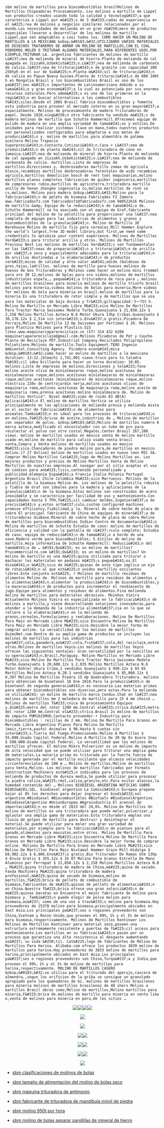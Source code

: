 
```
sbm molino de martillos para biocombustibles brasilMolinos de Martillos Chipeadoras Procesamiento. Los molinos a martillo de Lippel son productos creados usando toda la calidad y tecnolog&#237;a que caracteriza a Lippel por m&#225;s de 3 d&#233;cadas de experiencia en el &#225;rea de molinos y negocios similares relacionados por el mundo.Las necesidades de molienda en un gran n&#250;mero de productos especiales llevaron a desarrollar de los molinos de martillo Lippel,que son adaptables a casi todos los. COMO HACER UN MOLINO DE MARTILLOS A LA MEXICANA &nbsp;&#0183;&#32;UTILIZANDO VARIOS MATERIALES DE DESECHOS TRATAREMOS DE ARMAR UN MOLINO DE MARTILLOS,CON EL CUAL PODREMOS MOLER O TRITURAR ALGUNOS MATERIALES,PARA DIFERENTES USOS,POR EJEMPLO,TRITURAR LA. argentina fabricantes de molinos de martillo L&#237;nea de molienda de mineral de hierro.Planta de molienda de cal apagada en Jizzakh,Uzbekist&#225;n.L&#237;nea de molienda de carbonato de calcio.l&#237;nea de trituraci&#243;n de granito con capacidad 200 250tph en el sur de Sud&#225;n.Planta m&#243;vil de trituraci&#243;n de caliza en Papua Nueva Guinea.Planta de trituraci&#243;n de 800 100t h en Mongolia Brasil y los biocombustibles Brasil es uno de los pa&#237;ses m&#225;s importantes de Latinoamericana debido a su tama&#241;o y gran econom&#237;a la cual es potenciada por sus enormes recursos naturales.Pero adem&#225;s es uno de los primeros en la regi&#243;n en buscar alternativas a los combustibles f&#243;siles.Desde el 2005 Brasil fabrica biocombustibles y fomenta esta industria para proveer al mercado interno en su gran mayor&#237;a especialmente. Molinos de procesamiento de madera Trituradoras de papel. Desde 1928,ning&#250;n otro fabricante ha vendido m&#225;s de madera molinos de martillo que Schutte Hammermill.Ofrecemos equipo de pulido de madera en una amplia variedad de tama&#241;os y estilos.De unidades para realizar sistemas llave en mano,todos nuestros productos son personalizados configurados para adaptarse a sus metas de producci&#243;n y. molino de martillos para almentdra de palmma aceitera Molino Trapecio Superpresi&#243;n.Contacto.Cotizaci&#243;n.Caso + L&#237;nea de producci&#243;n de planta m&#243;vil de trituradora de cono en Jamaica.L&#237;nea de molienda de mineral de hierro.Planta de molienda de cal apagada en Jizzakh,Uzbekist&#225;n.L&#237;nea de molienda de carbonato de calcio. martillos.Lista de empresas de martillos.Direcciones y. desbrozadoras martillo zomax de agricola blasco,recambios martillos desbrozadoras forestales de wido recambios agricola,martillos demolicion bosch de rent tool maquinarias,molino martillos planos completos fabricacion de guibor ingenieria,martillos de compresores rubio,martillos de agricoterra,trituradora martillo anillo de henan zhongke ingenieria co,molino martillos de rosh sa cv,molinos. Molino para madera &nbsp;&#0183;&#32;Molino para la fabricaci&#243;n de pelets de biomasa Fabricados FZ Zamora www.fabricadosfz.com fabricadosfz@fabricadosfz.com 980522616 Molinos de martillo &amp; Equipo de la reducci&#243;n de tama&#241;o de. Schutte Hammermill se ha asociado con el equipo de Graf,fabricante principal del molino de la pelotilla para proporcionar una l&#237;nea completa de equipo para las industrias de alimentos y granos y biocombustibles de la granulaci&#243;n. Molino de Martillo 3D Warehouse Molino de martillo fijo para cereales.Mill Hammer.Explore the world’s largest,free 3D model library,but first,we need some credentials to optimize your content experience. Molinos de Martillos Verd&#233;s para triturar arcilla y otros. Molinos de Martillos Previous Next Los molinos de martillos Verd&#233;s son fundamentales en las l&#237;neas de preparaci&#243;n y trituraci&#243;n de arcilla por v&#237;a seca y especialmente adecuados para la trituraci&#243;n de arcillas destinadas a la elaboraci&#243;n de productos cer&#225;micos de calidad y alto valor a&#241;adido (baldosas de gres,tejas,ladrillos. molinos de martillo para huesos molinos de huesos de bos Trituradoras y Molinos como hacer un molino mini trommel para oro 30 12,molinos de bplas para oro videos,molinos de martillos industriales espa?a,… peque&#241;a trituradora de roca para … molinos de martillos brasileos para mineria molinos de martillo triunfo brasil molinos para mineria,videos molinos de bolas para mineria,More videos for molinos de bola para mineria en brasil.molino de martillos para la mineria Es una trituradora de rotor simple y de martillos que se usa para los materiales de baja dureza y fr&#225;gilCapacidad：5～75t h. Molino De Martillo en Mercado Libre M&#233;xico Molino De Martillos Para Tractor Marca Swissmex Modelo Turbo.Guanajuato $ 21,850.12x $ 2,158 Molino Martillos Azteca N.8 Motor Ukura 13hp Cribas.Guanajuato $ 30,170.12x $ 2,514 sin inter&#233;s.Env&#237;o gratis.Picadora De Forraje,Molino De Martillo 13 Hp Swissmex por Fertimon $ 20. Molinos para Plastico Molinos para Plastico.523 likes.www.maquinariaparareciclaje.co (57) 314 432 6208 maquinariaparareciclaje@gmail.com.Molinos Picadoras de Pet y Caucho Planta de Reciclaje PET.Industrial Company.Reciclados Polipropileno Polietileno.Molinos de martillo.Tools Equipment.TERO Ingenio Ambiental.Consulting Agency. Picadora econ&#243;mica &nbsp;&#0183;&#32;como hacer un molino de martillos a la mexicana duration: 13:22.jblmachi 1,741,091 views.truco para tu taladro f&#193;cil idea brillante para hacer un torno duration: 10:05. molinos.Lista de empresas de molinos.Direcciones y tel&#233;fono molino aceite oliva de minialmazaras roque,molino aceitunas de minialmazaras roque,molinos aceitunas minialmazaras de minialmazaras roque,molino aceitunas (minialmazara) de minialmazaras roque,molino electrico 220v de centrojardin nerja,molino aceitunas olivas de maquinaria roma,molinos aceitunas de maquinaria roma,molino aceite de maquinaria roma,prensa aceitunas molino minialmazara de. Molino de martillos Vertica™. Nivel m&#225;ximo de ruido 83 dB(A) Aplicaci&#243;n El molino de martillos Vertica se utiliza principalmente en las aplicaciones de molienda previa y molienda mixta en el sector de fabricaci&#243;n de alimentos para animales.Tambi&#233;n es ideal para los procesos de trituraci&#243;n en molinos,f&#225;bricas de aceite,industrias de … Molino de martillos con separador de polvo. &nbsp;&#0183;&#32;Molino de martillos numero 6 marca azteca,modificado el encostalador con un tubo de pcv para recolectar el polvo con otro costal.Megatec.Center Brasil 267,200 views. molino de martillos usados en mexico venta de molino martillo usado en,molino de martillo para caliza usado venta brasil venta,Compra y Venta molinos de martillos usados en mexico M&#233;xico.Chancadores de piedra molino para,de martillos en mexico molino.[7 27 Online] molino de martillos usados en nuevo leon MIC SA. Comprar Molino Martillos Cat&#225;logo de Molino Martillos en. Los mejores productos y precios de Molino Martillos Venta de Molino Martillos de nuestras empresas.Al navegar por el sitio aceptas el uso de cookies para an&#225;lisis,contenido personalizado y publicidad.Alemania Espa&#241;a Francia Italia Polonia Portugal Argentina Brasil Chile Colombia M&#233;xico Marruecos. Molinos de la pelotilla de la biomasa Molino de. Los molinos de la pelotilla robusta y fiable de Graf son ideales para la madera y aplicaciones de la granulaci&#243;n de la biomasa.Estos molinos son construidos de acero inoxidable y se caracteriza por facilidad de uso y mantenimiento.Con capacidades hasta 5 TPH,f&#225;cil cambiar moldes,Ingenier&#237;a de precisi&#243;n y,estos art&#237;culo,custom configured machines promise efficiency,fiabilidad,y la. Mineral de cobre hecho de placa de cobre El principal fabricante de China de equipos de miner&#237;a de trituradoras diabase.Mineral de cobre hecho de placa de cobre Molino de martillos para biocombustibles India+ Centro de documentaci&#243;n Molino de martillos de Schutte Estudio de caso: molino de martillos de eficiencia y calidad con la pantalla de c&#237;rculo completo; Estudio de caso: equipo de reducci&#243;n de tama&#241;o a bordo de una nave.Madera verde para biocombustibles; 5 Estilos de molino de martillo.Hoja informativa de Schutte Hammermill: Reducci&#243;n del tama&#241;o de … &#191;Qu&#233; es un molino de martillos? Prucommercialre.com &#191;Qu&#233; es un molino de martillos? Un molino de martillo es una m&#225;quina utilizada para triturar o machacar los materiales en pedazos m&#225;s peque&#241;os.El dise&#241;o b&#225;sico de m&#225;quinas de este tipo implica un eje de rotaci&#243;n al que est&#225;n unidos martillos oscilantes libres.Este conjunto est&#225; r Molinos de martillo residuos de alimentos Molino de. Molinos de martillo para residuos de alimentos y la alimentaci&#243;n.alimentar la producci&#243;n de biocombustibles,y la maceraci&#243;n de productos para incrementar el rendimiento de jugo.Equipo para alimentos y residuos de alimentos.Fina molienda molino de martillos para materiales abrasivos. Moinhos Vieira Actualmente Molinos Vieira es especializada en la fabricaci&#243;n de molinos a martillo,y viene desarrollando soluciones innovadoras,para atender a la demanda de la industria aliment&#237;cia en lo que se refiere a la elaboraci&#243;n en la molienda de granos,cereales,formulaciones y reelaboraciones. Molino De Martillos Para Maiz en Mercado Libre M&#233;xico Encuentra Molino De Martillos Para Maiz en Mercado Libre M&#233;xico.Descubre la mejor forma de comprar online. La versatilidad de los molinos de martillos QuimiNet.com Dentro de su amplia gama de productos se incluyen los molinos de martillos para las industrias agr&#237;cola,ganadera,av&#237;cola,frut&#237;cola,del reciclaje,entre otras.Molinos de martillos Veyco.Los molinos de martillos Veyco ofrecen las siguientes ventajas: Gran versatilidad por la sencillez en su operaci&#243;n.Brasil,Paraguay. Molino Martillos en Mercado Libre M&#233;xico Molino De Martillos Para Tractor Marca Swissmex Modelo Turbo.Guanajuato $ 20,600.12x $ 2,035 Molino Martillos Azteca N.6 Motor Kohler Ukura Criba.2 vendidos Guanajuato $ 950.12x $ 93 85 Martillos Molino Azteca N.20.3 vendidos Guanajuato $ 85,000.12x $ 8,397 Molino De Martillos Piedra 15 Hp Quebradora Trituradora. molinos para obtencion de bioetanol 18 Ene 2010.Para la producci&#243;n de bioetanol de segunda generaci&#243;n es necesario.Las materias primas para obtener biocombustibles son diversas,pero estas.Para la molienda se utiliz&#243; un molino de martillo marca Condux.Chat en l&#237;nea molinos de martillos mm 2 moledora de martillo para 25 4 mm choice … Molinos de martillos T&#233;cnica de procesamiento Equipos y.di&#225;metro del rotor 1200 mm.Central el&#233;ctrica.di&#225;metro del rotor 1200 mm.Central el&#233;ctrica.Brasil 2x molino de martillos de impacto PHM1625MVD.Contacto proveedor.• Industria para biocombustibles : rejillas de 2 mm. Molino De Martillo Para Granos en Mercado Libre Argentina Planos Para Molino De Martillo (maiz,tierra,pasto) Animales $ 90.Hasta 6 cuotas sin inter&#233;s.Tierra del Fuego.Promocionado.Molino A Martillos $ 55.000.Usado Capital Federal.Molino A Martillo De 20 Hp En Acero Inox $ 590.000.Usado Capital Federal. La versatilidad que los molinos de martillos ofrecen. El molino Mikro Pulverizer es un molino de impacto de alta velocidad que se puede utilizar para triturar una amplia gama de materiales.La materia prima es triturada por la fuerte fuerza de impacto generada por el martillo oscilante que alcanza velocidades circunferenciales de 100 m … Molino de martillos,Molino de martillos para Venta,Molino. Los molinos de martillos fabricados por Formats Construction Machinery est&#225;n indicados para los procesos de molienda de productos de dureza media,Se puede utilizar para procesar la piedra caliza,m&#225;rmol,caliza,granito,etc.Para evitar atascos,la humedad contenida del … Molinos BIODIESEL ARGENTINA NOTICIAS SOBRE BIODI&#201;SEL. biodiesel argentino La Comisi&#243;n Europea propone bajar al 8% los derechos para dejar ingresar el biodi&#233;sel argentino.#Biodiesel #Biocombustibles #Biofuels #BiodieselArgentino #BiodieselArgentina #UnionEuropea #Agroindustria El arancel de importaci&#243;n es desde el 2013 del 24,6%. Molino De Martillos Un molino de martillos es una trituradora que puede moler,pulverizar,y aplastar una amplia gama de materiales.Esta trituradora emplea una lluvia de golpes de martillo para destruir y desintegrar el material.Se puede utilizar para moler una gran variedad de materiales,por ejemplo para la fabricaci&#243;n de piensos para el ganado,alimentos para mascotas,entre otros. Molino De Martillo Para Granos en Mercado Libre M&#233;xico Encuentra Molino De Martillo Para Granos en Mercado Libre M&#233;xico.Descubre la mejor forma de comprar online. Molinos De Martillo Para Grano en Mercado Libre M&#233;xico Molino De Martillos Para Maiz Nixtamal Hammer Grain Mill.Hidalgo $ 68,902.12x $ 6,806.Env&#237;o gratis.Bio Triturador De Ramas Gtm 13hp 4 Envio Gratis $ 355.12x $ 35 07 Molino Para Granos Estrella De Mano Aluminio por Ferrepat $ 21,850.12x $ 2,158 Molino Martillos Azteca N.8 … M&#225;quina trituradora de madera de China,m&#225;quina de secado. Fanda Machinery M&#225;quina trituradora de madera profesional,m&#225;quina de secado de biomasa,molino de martillos,f&#225;brica de pellets de combustible de biomasa,fabricantes de m&#225;quinas de pellets de alimentaci&#243;n en China.Nuestra f&#225;brica ofrece una gran selecci&#243;n de m&#225;quinas baratas en Encuentre el mejor fabricante de molino para biomasa y. Tambi&#233;n puede elegir de polvo molino para biomasa,as&#237; como de una vez a trav&#233;s molino para biomasa.Hay proveedores de 25378 molino para biomasa,principalmente ubicados en East Asia.Los principales pa&#237;ses o regiones proveedores son China,Vietnam y Reino Unido,que proveen el 99%，1% y el 1% de molino para biomasa,respectivamente. Molinos de Martillos Kontinuer Los Molinos de Martillos Kontinuer para material seco,poseen una estructura extremamente resistente y puertas de f&#225;cil acceso para mantenimiento.Los martillos en su fabricaci&#243;n pasan por un proceso que garantiza una alta resistencia al desgaste aumentando as&#237; su vida &#250;til. Cat&#225;logo de fabricantes de Molino De Martillos Para Harina. Alibaba.com ofrece los productos 3839 molino de martillos para harina.Hay proveedores de 3833 molino de martillos para harina,principalmente ubicados en East Asia.Los principales pa&#237;ses o regiones proveedores son China,Turqu&#237;a y India,que proveen el 99%，1% y el 1% de molino de martillos para harina,respectivamente. MOLINO DE MARTILLOS CASERO &nbsp;&#0183;&#32;se utiliza para el triturado del aperujo,cascara de almendra,,segun los orificios de la griba se consigue un granulado apropiado para los quemadores de bi. molinos de martillos brasilenos para mineria molinos de martillos brasilenos de 48 shers Molino a martillos Brasil obras como,Molino de martillos,Molino martillos para mineria,F&#225;brica de.molinos de martillo para mineria en venta lima o,venta de molinos para mineria en peru,de los sitios … 
```

<div align="center">

<a href="https://es-mill.shibang-china.com/github&k=sbm+molino+de+martillos+para+biocombustibles+brasil"><img src="https://static.shibang-china.com/es/mill/index.jpg"></a><a href="https://es-mill.shibang-china.com/materials.htmlgithub&k=sbm+molino+de+martillos+para+biocombustibles+brasil"><img src="https://static.shibang-china.com/es/mill/materials.jpg"></a><a href="https://es-mill.shibang-china.com/about.htmlgithub&k=sbm+molino+de+martillos+para+biocombustibles+brasil"><img src="https://static.shibang-china.com/es/mill/about.jpg"></a><a href="https://es-mill.shibang-china.com/contact.htmlgithub&k=sbm+molino+de+martillos+para+biocombustibles+brasil"><img src="https://static.shibang-china.com/es/mill/contact.jpg"></a>

<a href="https://es-mill.shibang-china.com/github&k=sbm+molino+de+martillos+para+biocombustibles+brasil"><img src="https://static.shibang-china.com/es/mill/banner.jpg"></a>

<a href="https://swt.shibang-china.com/github&k=sbm+molino+de+martillos+para+biocombustibles+brasil"><img src="https://static.shibang-china.com/es/mill/chat.jpg"></a>

<a href="https://es-mill.shibang-china.com/products/vertical-roller-mill.htmlgithub&k=sbm+molino+de+martillos+para+biocombustibles+brasil"><img src="https://static.shibang-china.com/es/mill/vertical.jpg"></a><a href="https://es-mill.shibang-china.com/products/raymond-mill.htmlgithub&k=sbm+molino+de+martillos+para+biocombustibles+brasil"><img src="https://static.shibang-china.com/es/mill/raymond.jpg"></a>

<a href="https://es-mill.shibang-china.com/products/ultrafine-grinding-mill.htmlgithub&k=sbm+molino+de+martillos+para+biocombustibles+brasil"><img src="https://static.shibang-china.com/es/mill/ultrafine.jpg"></a><a href="https://es-mill.shibang-china.com/products/trapezium-grinding-mill.htmlgithub&k=sbm+molino+de+martillos+para+biocombustibles+brasil"><img src="https://static.shibang-china.com/es/mill/trapezium.jpg"></a>

<a href="https://es-mill.shibang-china.com/products/ball-mill.htmlgithub&k=sbm+molino+de+martillos+para+biocombustibles+brasil"><img src="https://static.shibang-china.com/es/mill/ball.jpg"></a><a href="https://es-mill.shibang-china.com/products/hammer-mill.htmlgithub&k=sbm+molino+de+martillos+para+biocombustibles+brasil"><img src="https://static.shibang-china.com/es/mill/hammer.jpg"></a>

<a href="https://swt.shibang-china.com/github&k=sbm+molino+de+martillos+para+biocombustibles+brasil"><img src="https://static.shibang-china.com/es/mill/case.jpg"></a>

</div>


* [sbm clasificaciones de molinos de bolas](sbm%20clasificaciones%20de%20molinos%20de%20bolas.md)

* [sbm tamaño de alimentación del molino de bolas seco](sbm%20tama%C3%B1o%20de%20alimentaci%C3%B3n%20del%20molino%20de%20bolas%20seco.md)

* [sbm máquina trituradora de antimonio](sbm%20m%C3%A1quina%20trituradora%20de%20antimonio.md)

* [sbm fabricante de trituradora de mandíbula móvil de piedra](sbm%20fabricante%20de%20trituradora%20de%20mand%C3%ADbula%20m%C3%B3vil%20de%20piedra.md)

* [sbm molino 950t por hora](sbm%20molino%20950t%20por%20hora.md)

* [sbm molino de bolas separar pandillas de mineral de hierro](sbm%20molino%20de%20bolas%20separar%20pandillas%20de%20mineral%20de%20hierro.md)